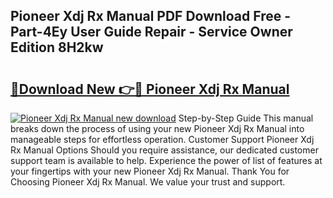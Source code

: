 ## Pioneer Xdj Rx Manual PDF Download Free - Part-4Ey User Guide Repair - Service Owner Edition 8H2kw

# <h2><a href="http://bc9787.oget.top/?id=Pioneer+Xdj+Rx+Manual">🔗Download New 👉🔴 Pioneer Xdj Rx Manual</a></h2>

[![Pioneer Xdj Rx Manual new download](https://i.imgur.com/5g1atiW.png)](http://bc9787.oget.top/?id=Pioneer+Xdj+Rx+Manual)
Step-by-Step Guide This manual breaks down the process of using your new Pioneer Xdj Rx Manual into manageable steps for effortless operation. Customer Support Pioneer Xdj Rx Manual Options Should you require assistance, our dedicated customer support team is available to help. Experience the power of list of features at your fingertips with your new Pioneer Xdj Rx Manual. Thank You for Choosing Pioneer Xdj Rx Manual. We value your trust and support.
